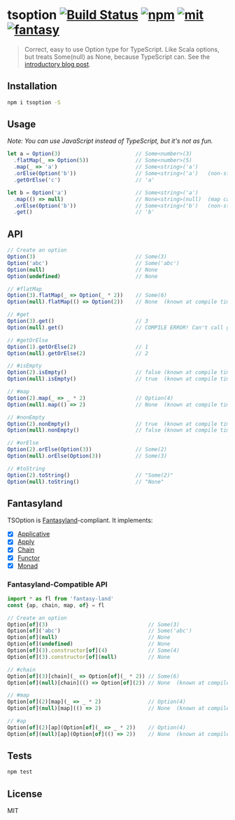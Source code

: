 # tsoption [![Build Status][build]](https://circleci.com/gh/bcherny/tsoption) [![npm]](https://www.npmjs.com/package/tsoption) [![mit]](https://opensource.org/licenses/MIT) [![fantasy]](https://github.com/fantasyland/fantasy-land#monad)

[build]: https://img.shields.io/circleci/project/bcherny/tsoption.svg?branch=master&style=flat-square
[npm]: https://img.shields.io/npm/v/tsoption.svg?style=flat-square
[mit]: https://img.shields.io/npm/l/tsoption.svg?style=flat-square
[fantasy]: https://img.shields.io/badge/Fantasyland-Monad-ff4ba4.svg?style=flat-square

> Correct, easy to use Option type for TypeScript. Like Scala options, but treats Some(null) as None, because TypeScript can. See the [introductory blog post](https://performancejs.com/post/ewff3hj/Options-in-TypeScript).

## Installation

```sh
npm i tsoption -S
```

## Usage

*Note: You can use JavaScript instead of TypeScript, but it's not as fun.*

```ts
let a = Option(3)                        // Some<number>(3)
  .flatMap(_ => Option(5))               // Some<number>(5)
  .map(_ => 'a')                         // Some<string>('a')
  .orElse(Option('b'))                   // Some<string>('a')   (non-string type gives a compile error)
  .getOrElse('c')                        // 'a'

let b = Option('a')                      // Some<string>('a')
  .map(() => null)                       // None<string>(null)  (map can map to any type)
  .orElse(Option('b'))                   // Some<string>('b')   (non-string type gives a compile error)
  .get()                                 // 'b'
```

## API

```ts
// Create an option
Option(3)                                // Some(3)
Option('abc')                            // Some('abc')
Option(null)                             // None
Option(undefined)                        // None

// #flatMap
Option(3).flatMap(_ => Option(_ * 2))    // Some(6)
Option(null).flatMap(() => Option(2))    // None  (known at compile time too!)

// #get
Option(3).get()                          // 3
Option(null).get()                       // COMPILE ERROR! Can't call get() on None

// #getOrElse
Option(1).getOrElse(2)                   // 1
Option(null).getOrElse(2)                // 2

// #isEmpty
Option(2).isEmpty()                      // false (known at compile time too!)
Option(null).isEmpty()                   // true  (known at compile time too!)

// #map
Option(2).map(_ => _ * 2)                // Option(4)
Option(null).map(() => 2)                // None  (known at compile time too!)

// #nonEmpty
Option(2).nonEmpty()                     // true  (known at compile time too!)
Option(null).nonEmpty()                  // false (known at compile time too!)

// #orElse
Option(2).orElse(Option(3))              // Some(2)
Option(null).orElse(Option(3))           // Some(3)

// #toString
Option(2).toString()                     // "Some(2)"
Option(null).toString()                  // "None"
```

## Fantasyland

TSOption is [Fantasyland](https://github.com/fantasyland/fantasy-land)-compliant. It implements:

- [x] [Applicative](https://github.com/fantasyland/fantasy-land#applicative)
- [x] [Apply](https://github.com/fantasyland/fantasy-land#apply)
- [x] [Chain](https://github.com/fantasyland/fantasy-land#chain)
- [x] [Functor](https://github.com/fantasyland/fantasy-land#functor)
- [x] [Monad](https://github.com/fantasyland/fantasy-land#monad)

### Fantasyland-Compatible API

```ts
import * as fl from 'fantasy-land'
const {ap, chain, map, of} = fl

// Create an option
Option[of](3)                                // Some(3)
Option[of]('abc')                            // Some('abc')
Option[of](null)                             // None
Option[of](undefined)                        // None
Option[of](3).constructor[of](4)             // Some(4)
Option[of](3).constructor[of](null)          // None

// #chain
Option[of](3)[chain](_ => Option[of](_ * 2)) // Some(6)
Option[of](null)[chain](() => Option[of](2)) // None  (known at compile time too!)

// #map
Option[of](2)[map](_ => _ * 2)               // Option(4)
Option[of](null)[map](() => 2)               // None  (known at compile time too!)

// #ap
Option[of](2)[ap](Option[of](_ => _ * 2))    // Option(4)
Option[of](null)[ap](Option[of](() => 2))    // None  (known at compile time too!)
```

## Tests

```sh
npm test
```

## License

MIT
